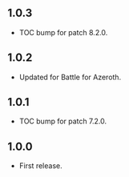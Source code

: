 ## 1.0.3
* TOC bump for patch 8.2.0.

## 1.0.2
* Updated for Battle for Azeroth.

## 1.0.1
* TOC bump for patch 7.2.0.

## 1.0.0
* First release.